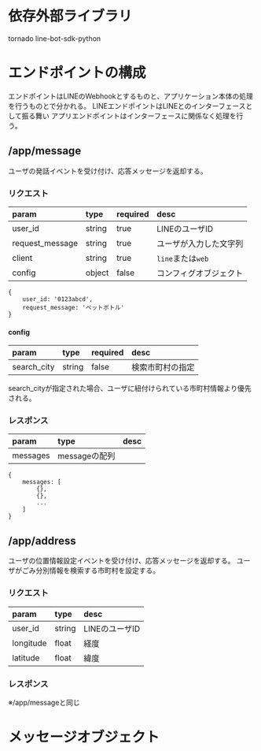 # 依存外部ライブラリ
tornado
line-bot-sdk-python

# エンドポイントの構成
エンドポイントはLINEのWebhookとするものと、アプリケーション本体の処理を行うものとで分かれる。
LINEエンドポイントはLINEとのインターフェースとして振る舞い
アプリエンドポイントはインターフェースに関係なく処理を行う。

## /app/message
ユーザの発話イベントを受け付け、応答メッセージを返却する。

### リクエスト

|param|type|required|desc|
|:--|:--|:--|:--|
|user_id|string|true|LINEのユーザID|
|request_message|string|true|ユーザが入力した文字列|
|client|string|true|`line`または`web`|
|config|object|false|コンフィグオブジェクト|

```
{
    user_id: '0123abcd',
    request_message: 'ペットボトル'
}
```

#### config

|param|type|required|desc|
|:--|:--|:--|:--|
|search_city|string|false|検索市町村の指定|

search_cityが指定された場合、ユーザに紐付けられている市町村情報より優先される。

### レスポンス

|param|type|desc|
|:--|:--|:--|
|messages|messageの配列||

```
{
    messages: [
        {},
        {},
        ...
    ]
}
```

## /app/address
ユーザの位置情報設定イベントを受け付け、応答メッセージを返却する。
ユーザがごみ分別情報を検索する市町村を設定する。

### リクエスト
|param|type|desc|
|:--|:--|:--|
|user_id|string|LINEのユーザID|
|longitude|float|経度|
|latitude|float|緯度|

### レスポンス
※/app/messageと同じ

# メッセージオブジェクト
